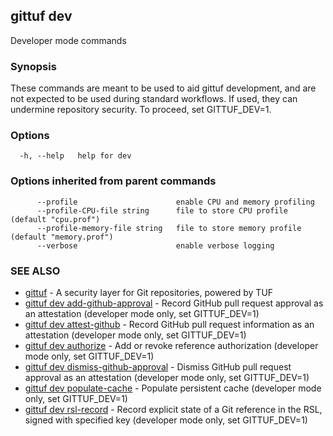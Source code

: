 ## gittuf dev

Developer mode commands

### Synopsis

These commands are meant to be used to aid gittuf development, and are not expected to be used during standard workflows. If used, they can undermine repository security. To proceed, set GITTUF_DEV=1.

### Options

```
  -h, --help   help for dev
```

### Options inherited from parent commands

```
      --profile                      enable CPU and memory profiling
      --profile-CPU-file string      file to store CPU profile (default "cpu.prof")
      --profile-memory-file string   file to store memory profile (default "memory.prof")
      --verbose                      enable verbose logging
```

### SEE ALSO

* [gittuf](gittuf.md)	 - A security layer for Git repositories, powered by TUF
* [gittuf dev add-github-approval](gittuf_dev_add-github-approval.md)	 - Record GitHub pull request approval as an attestation (developer mode only, set GITTUF_DEV=1)
* [gittuf dev attest-github](gittuf_dev_attest-github.md)	 - Record GitHub pull request information as an attestation (developer mode only, set GITTUF_DEV=1)
* [gittuf dev authorize](gittuf_dev_authorize.md)	 - Add or revoke reference authorization (developer mode only, set GITTUF_DEV=1)
* [gittuf dev dismiss-github-approval](gittuf_dev_dismiss-github-approval.md)	 - Dismiss GitHub pull request approval as an attestation (developer mode only, set GITTUF_DEV=1)
* [gittuf dev populate-cache](gittuf_dev_populate-cache.md)	 - Populate persistent cache (developer mode only, set GITTUF_DEV=1)
* [gittuf dev rsl-record](gittuf_dev_rsl-record.md)	 - Record explicit state of a Git reference in the RSL, signed with specified key (developer mode only, set GITTUF_DEV=1)

